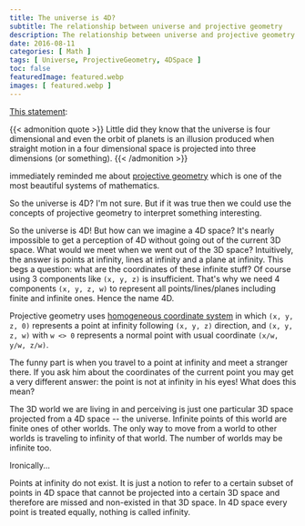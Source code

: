 ```yaml
---
title: The universe is 4D?
subtitle: The relationship between universe and projective geometry
description: The relationship between universe and projective geometry
date: 2016-08-11
categories: [ Math ]
tags: [ Universe, ProjectiveGeometry, 4DSpace ]
toc: false
featuredImage: featured.webp
images: [ featured.webp ]
---
```


[This statement](http://withouttheloop.com/articles/2016-08-09-mathematics/):

{{< admonition quote >}}
Little did they know that the universe is four dimensional and even the orbit of planets is an illusion produced when straight motion in a four dimensional space is projected into three dimensions (or something).
{{< /admonition >}}

immediately reminded me about [projective geometry](https://en.wikipedia.org/wiki/Projective_geometry) which is one of the most beautiful systems of mathematics.

So the universe is 4D? I'm not sure. But if it was true then we could use the concepts of projective geometry to interpret something interesting.

So the universe is 4D! But how can we imagine a 4D space? It's nearly impossible to get a perception of 4D without going out of the current 3D space. What would we meet when we went out of the 3D space? Intuitively, the answer is points at infinity, lines at infinity and a plane at infinity. This begs a question: what are the coordinates of these infinite stuff? Of course using 3 components like `(x, y, z)` is insufficient. That's why we need 4 components `(x, y, z, w)` to represent all points/lines/planes including finite and infinite ones. Hence the name 4D.

Projective geometry uses [homogeneous coordinate system](https://en.wikipedia.org/wiki/Homogeneous_coordinates) in which `(x, y, z, 0)` represents a point at infinity following `(x, y, z)` direction, and `(x, y, z, w)` with `w <> 0` represents a normal point with usual coordinate `(x/w, y/w, z/w)`.

The funny part is when you travel to a point at infinity and meet a stranger there. If you ask him about the coordinates of the current point you may get a very different answer: the point is not at infinity in his eyes! What does this mean?

The 3D world we are living in and perceiving is just one particular 3D space projected from a 4D space -- the universe. Infinite points of this world are finite ones of other worlds. The only way to move from a world to other worlds is traveling to infinity of that world. The number of worlds may be infinite too.

Ironically...

Points at infinity do not exist. It is just a notion to refer to a certain subset of points in 4D space that cannot be projected into a certain 3D space and therefore are missed and non-existed in that 3D space. In 4D space every point is treated equally, nothing is called infinity.

